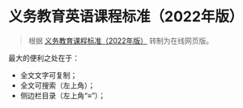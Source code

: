 # 义务教育英语课程标准（2022年版）

> 根据 [义务教育课程标准（2022年版）](https://www.pep.com.cn/xw/zt/rjwy/yjkb2022/) 转制为在线网页版。

最大的便利之处在于：

- 全文文字可复制；
- 全文可搜索（左上角）；
- 侧边栏目录（左上角“≡”）；
